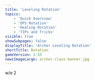 ```yaml
---
title: 'Leveling Rotation'
topics:
    - 'Quick Overview'
    - 'DPS Rotation'
    - 'Healing Rotation'
    - 'TIPs and Tricks'
visible: true
showSubpages: false
displayTitle: 'Archer Leveling Rotation'
shortTitle: Rotation
gameVersion: 3.55
newsImageLarge: archer-class-banner.jpg
---
```


w/e 2